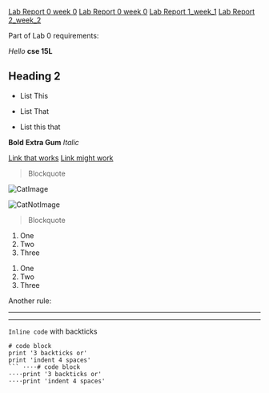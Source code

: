 [Lab Report 0 week 0](lab0/lab-report-1-week-0.html)
[Lab Report 0 week 0](https://aszulcucsd.github.io/cse15l-lab-reports/lab0/lab-report-1-week-0.html)
[Lab Report 1_week_1](https://aszulcucsd.github.io/cse15l-lab-reports/lab1/lab-report-1-week-1.html)
[Lab Report 2_week_2](https://aszulcucsd.github.io/cse15l-lab-reports/lab2/lab-report-2-week-2.html)



Part of Lab 0 requirements:

*Hello* **cse 15L**

Heading 2
---------
* List This
- List That
* List this that

__Bold__
__Extra Gum__
_Italic_

[Link that works](http://www.youtube.com)
[Link might work][1]


[1]: https://www.google.com

> Blockquote

![CatImage](https://pd-beamliving-cd.beamliving.com/-/media/bu-to-ch/cat-meme-netflix-funny-1000x666.png)

![CatNotImage][2]

[2]: https://pd-beamliving-cd.beamliving.com/-/media/bu-to-ch/cat-meme-netflix-funny-1000x666.png
> Blockquote	 	

1. One
2. Two
3. Three

1) One
2) Two
3) Three

Another rule:

---

***

`Inline code` with backticks


```
# code block
print '3 backticks or'
print 'indent 4 spaces'
```	····# code block
····print '3 backticks or'
····print 'indent 4 spaces'
